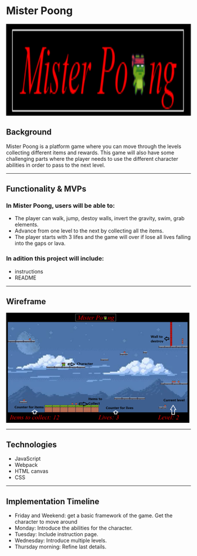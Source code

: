# Mister Poong

<!-- ![My Image](Mister_Poong.png) -->
<img src="Mister_Poong.png" width="600" height="250"></img>

## Background

Mister Poong is a platform game where you can move through the levels collecting 
different items and rewards.
This game will also have some challenging parts where the player needs to use the different character abilities 
in order to pass to the next level.

------------------------------------------------------------------------------------------------------------------------

## Functionality & MVPs

### In Mister Poong, users will be able to:
- The player can walk, jump, destoy walls, invert the gravity, swim, grab elements.
- Advance from one level to the next by collecting all the items.
- The player starts with 3 lifes and the game will over if lose all lives falling into the gaps or lava.

### In adition this project will include:
- instructions
- README

------------------------------------------------------------------------------------------------------------------------

## Wireframe

<img src="Wireframe.png" width="500" height="300"></img>

-------------------------------------------------------------------------------------------------------------------------

## Technologies
- JavaScript
- Webpack
- HTML canvas
- CSS

-------------------------------------------------------------------------------------------------------------------------

## Implementation Timeline

- Friday and Weekend: get a basic framework of the game. Get the character to move around
- Monday: Introduce the abilities for the character.
- Tuesday: Include instruction page.
- Wednesday: Introduce multiple levels.
- Thursday morning: Refine last details.
